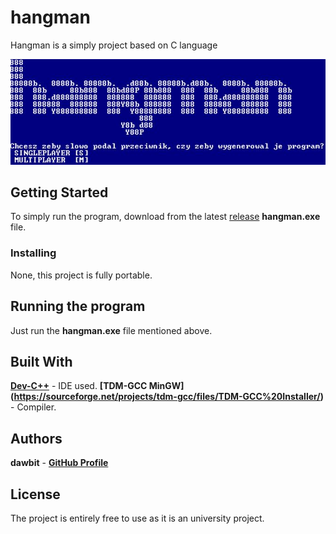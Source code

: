 # hangman

Hangman is a simply project based on C language <br />

![Img](https://raw.githubusercontent.com/dawbit/hangman/master/hangman.JPG) <br />

## Getting Started

To simply run the program, download from the latest [release](https://github.com/dawbit/hangman/releases) **hangman.exe** file.

### Installing

None, this project is fully portable.

## Running the program

Just run the **hangman.exe** file mentioned above. 

## Built With

**[Dev-C++](https://sourceforge.net/projects/orwelldevcpp/)** - IDE used.
**[TDM-GCC MinGW] (https://sourceforge.net/projects/tdm-gcc/files/TDM-GCC%20Installer/)** - Compiler.

## Authors

**dawbit** - **[GitHub Profile](https://github.com/dawbit)**

## License

The project is entirely free to use as it is an university project. 
